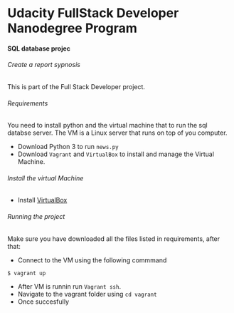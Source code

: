 # Udacity FullStack Developer Nanodegree Program
#### SQL database projec
###### Create a report sypnosis
This is part of the Full Stack Developer project. 

###### Requirements
You need to install python and the virtual machine that to run the sql databse server. The VM is a Linux server that runs on top of you computer.
* Download Python 3 to run `news.py`
* Download `Vagrant` and `VirtualBox` to install and manage the Virtual Machine.

###### Install the virtual Machine
* Install [VirtualBox](https://www.virtualbox.org)

###### Running the project
Make sure you have downloaded all the files listed in requirements, after that: 
- Connect to the VM using the following commmand 
```
$ vagrant up
```
- After VM is runnin run `Vagrant ssh`.
- Navigate to the vagrant folder using `cd vagrant`
- Once succesfully 

